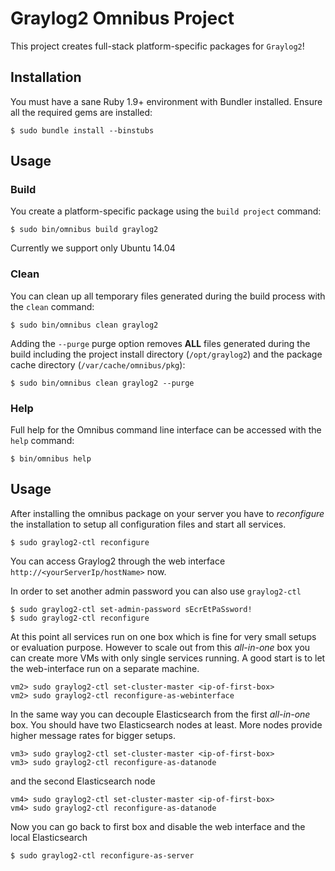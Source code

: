 Graylog2 Omnibus Project
========================
This project creates full-stack platform-specific packages for
`Graylog2`!

Installation
------------
You must have a sane Ruby 1.9+ environment with Bundler installed. Ensure all
the required gems are installed:

```shell
$ sudo bundle install --binstubs
```

Usage
-----
### Build

You create a platform-specific package using the `build project` command:

```shell
$ sudo bin/omnibus build graylog2
```

Currently we support only Ubuntu 14.04

### Clean

You can clean up all temporary files generated during the build process with
the `clean` command:

```shell
$ sudo bin/omnibus clean graylog2
```

Adding the `--purge` purge option removes __ALL__ files generated during the
build including the project install directory (`/opt/graylog2`) and
the package cache directory (`/var/cache/omnibus/pkg`):

```shell
$ sudo bin/omnibus clean graylog2 --purge
```

### Help

Full help for the Omnibus command line interface can be accessed with the
`help` command:

```shell
$ bin/omnibus help
```

Usage
-----
After installing the omnibus package on your server you have to _reconfigure_ the installation
to setup all configuration files and start all services.

```shell
$ sudo graylog2-ctl reconfigure
```

You can access Graylog2 through the web interface `http://<yourServerIp/hostName>` now.

In order to set another admin password you can also use `graylog2-ctl`

```shell
$ sudo graylog2-ctl set-admin-password sEcrEtPaSsword!
$ sudo graylog2-ctl reconfigure
```

At this point all services run on one box which is fine for very small setups or evaluation purpose. However to scale out from this _all-in-one_ box you can create more VMs with only single
services running. A good start is to let the web-interface run on a separate machine.

```shell
vm2> sudo graylog2-ctl set-cluster-master <ip-of-first-box>
vm2> sudo graylog2-ctl reconfigure-as-webinterface
```

In the same way you can decouple Elasticsearch from the first _all-in-one_ box. You should have
two Elasticsearch nodes at least. More nodes provide higher message rates for bigger setups.

```shell
vm3> sudo graylog2-ctl set-cluster-master <ip-of-first-box>
vm3> sudo graylog2-ctl reconfigure-as-datanode
```

and the second Elasticsearch node
 
```shell
vm4> sudo graylog2-ctl set-cluster-master <ip-of-first-box>
vm4> sudo graylog2-ctl reconfigure-as-datanode
```

Now you can go back to first box and disable the web interface and the local Elasticsearch

```shell
$ sudo graylog2-ctl reconfigure-as-server
```
